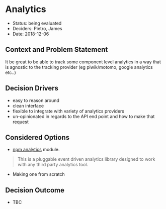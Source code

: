 # Analytics

* Status: being evaluated
* Deciders: Pietro, James
* Date: 2018-12-06

## Context and Problem Statement

It be great to be able to track some component level analytics in a way that is agnostic to the tracking provider (eg piwik/motomo, google analytics etc..)

## Decision Drivers

* easy to reason around
* clean interface
* flexible to integrate with variety of analytics providers
* un-opinionated in regards to the API end point and how to make that request

## Considered Options

* [npm analytics](https://www.npmjs.com/package/analytics) module.
> This is a pluggable event driven analytics library designed to work with any third party analytics tool.

* Making one from scratch 

## Decision Outcome

- TBC
